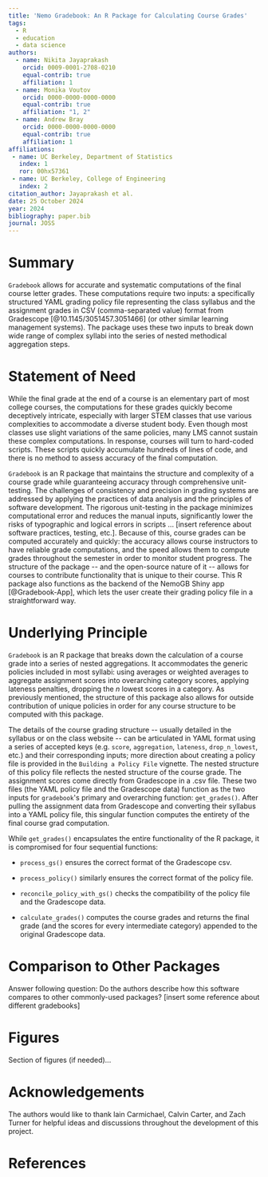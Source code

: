 ```yaml
---
title: 'Nemo Gradebook: An R Package for Calculating Course Grades'
tags:
  - R
  - education
  - data science
authors:
  - name: Nikita Jayaprakash
    orcid: 0009-0001-2708-0210
    equal-contrib: true
    affiliation: 1
  - name: Monika Voutov
    orcid: 0000-0000-0000-0000
    equal-contrib: true
    affiliation: "1, 2"
  - name: Andrew Bray
    orcid: 0000-0000-0000-0000
    equal-contrib: true
    affiliation: 1
affiliations:
 - name: UC Berkeley, Department of Statistics
   index: 1
   ror: 00hx57361
 - name: UC Berkeley, College of Engineering
   index: 2
citation_author: Jayaprakash et al.
date: 25 October 2024
year: 2024
bibliography: paper.bib
journal: JOSS
---
```


# Summary

`Gradebook` allows for accurate and systematic computations of the final course letter grades. These computations require two inputs: a specifically structured YAML grading policy file representing the class syllabus and the assignment grades in CSV (comma-separated value) format from Gradescope [@10.1145/3051457.3051466] (or other similar learning management systems). 
The package uses these two inputs to break down wide range of complex syllabi into the series of nested methodical aggregation steps. 

# Statement of Need

While the final grade at the end of a course is an elementary part of most college courses, the computations for these grades quickly become deceptively intricate, especially with larger STEM classes that use various complexities to accommodate a diverse student body. Even though most classes use slight variations of the same policies, many LMS cannot sustain these complex computations. In response, courses will turn to hard-coded scripts. These scripts quickly accumulate hundreds of lines of code, and there is no method to assess accuracy of the final computation. 

`Gradebook` is an R package that maintains the structure and complexity of a course grade while guaranteeing accuracy through comprehensive unit-testing. The challenges of consistency and precision in grading systems are addressed by applying the practices of data analysis and the principles of software development. The rigorous unit-testing in the package minimizes computational error and reduces the manual inputs, significantly lower the risks of typographic and logical errors in scripts ... [insert reference about software practices, testing, etc.]. Because of this, course grades can be computed accurately and quickly: the accuracy allows course instructors to have reliable grade computations, and the speed allows them to compute grades throughout the semester in order to monitor student progress. The structure of the package -- and the open-source nature of it -- allows for courses to contribute functionality that is unique to their course. This R package also functions as the backend of the NemoGB Shiny app [@Gradebook-App], which lets the user create their grading policy file in a straightforward way. 


# Underlying Principle

`Gradebook` is an R package that breaks down the calculation of a course grade into a series of nested aggregations. It accommodates the generic policies included in most syllabi: using averages or weighted averages to aggregate assignment scores into overarching category scores, applying lateness penalties, dropping the *n* lowest scores in a category. As previously mentioned, the structure of this package also allows for outside contribution of unique policies in order for any course structure to be computed with this package.

The details of the course grading structure -- usually detailed in the syllabus or on the class website -- can be articulated in YAML format using a series of accepted keys (e.g. `score`, `aggregation`, `lateness`, `drop_n_lowest`, etc.) and their corresponding inputs; more direction about creating a policy file is provided in the `Building a Policy File` vignette. The nested structure of this policy file reflects the nested structure of the course grade. The assignment scores come directly from Gradescope in a .csv file. These two files (the YAML policy file and the Gradescope data) function as the two inputs for `gradebook`'s primary and overarching function: `get_grades()`. After pulling the assignment data from Gradescope and converting their syllabus into a YAML policy file, this singular function computes the entirety of the final course grad computation.

While `get_grades()` encapsulates the entire functionality of the R package, it is compromised for four sequential functions:

-   `process_gs()` ensures the correct format of the Gradescope csv.

-   `process_policy()` similarly ensures the correct format of the policy file.

-   `reconcile_policy_with_gs()` checks the compatibility of the policy file and the Gradescope data.

-   `calculate_grades()` computes the course grades and returns the final grade (and the scores for every intermediate category) appended to the original Gradescope data.


# Comparison to Other Packages

Answer following question:  Do the authors describe how this software compares to other commonly-used packages?
[insert some reference about different gradebooks]

# Figures

Section of figures (if needed)...

# Acknowledgements

The authors would like to thank lain Carmichael, Calvin Carter, and Zach Turner for helpful ideas and discussions throughout the development of this project.

# References
